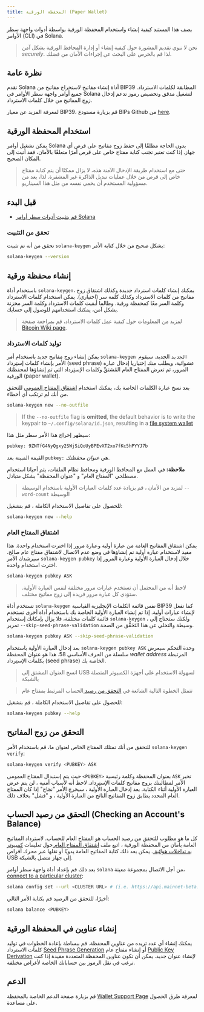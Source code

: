 ```yaml
---
title: المحفظة الورقية (Paper Wallet)
---
```


يصف هذا المستند كيفية إنشاء واستخدام المحفظة الورقية بواسطة أدوات واجهة سطر الأوامر (CLI) في Solana.

> نحن لا ننوي تقديم المشورة حول كيفية إنشاء أو إدارة المحافظ الورقية بشكل آمن _securely_. لذا قم بالحرص على البحث عن إجراءات الأمان من فضلك.

## نظرة عامة

تقدم Solana أداة إنشاء مفاتيح لاستخراج مفاتيح من BIP39 المطابقة لكلمات الاسترداد. جميع أوامر واجهة سطر الأوامر في Solana لتشغيل مدقق وتحصيص رموز تدعم إدخال زوج المفاتيح من خلال كلمات الاسترداد.

لمعرفة المزيد عن معيار BIP39، قم بزيارة مستودع BIPs Github من [here](https://github.com/bitcoin/bips/blob/master/bip-0039.mediawiki).

## استخدام المحفظة الورقية

يمكن تشغيل أوامر Solana بدون الحاجة مطلقًا إلى حفظ زوج مفاتيح على قرص أي جهاز. إذا كنت تعتبر تجنب كتابة مفتاح خاص على قرص أمرًا متعلقًا بالأمان، فقد أتيت إلى المكان الصحيح.

> حتى مع استخدام طريقة الإدخال الآمنة هذه، لا يزال ممكنًا أن يتم كتابة مفتاح خاص إلى قرص من خلال عمليات تبديل الذاكرة غير المشفرة. لذا، يعد من مسؤولية المستخدم أن يحمي نفسه من مثل هذا السيناريو.

## قبل البدء

- [قم بتثبيت أدوات سطر أوامر Solana](../cli/install-solana-cli-tools.md)

### تحقق من التثبيت

تحقق من أنه تم تثبيت `solana-keygen` بشكل صحيح من خلال كتابة الأمر:

```bash
solana-keygen --version
```

## إنشاء محفظة ورقية

باستخدام أداة `solana-keygen`، يمكنك إنشاء كلمات استرداد جديدة وكذلك اشتقاق زوج مفاتيح من كلمات الاسترداد وكذلك كلمة سر (اختياري). يمكن استخدام كلمات الاسترداد وكلمة السر معًا كمحفظة ورقية. وطالما أبقيت كلمات الاسترداد وكلمة السر مخزنة بشكل آمن، يمكنك استخدامهم للوصول إلى حسابك.

> لمزيد من المعلومات حول كيفية عمل كلمات الاسترداد، قم بمراجعة صفحة [Bitcoin Wiki page](https://en.bitcoin.it/wiki/Seed_phrase).

### توليد كلمات الاسترداد

يمكن إنشاء زوج مفاتيح جديد باستخدام أمر `solana-keygen الجديد` الجديد. سيقوم الأمر بإنشاء كلمات إستِرداد (seed phrase) عشوائية، ويطلب منك إختياريا إدخال عبارة المرور، ثم تعرض المفتاح العام المُشتقِّ وكلمات الإستِرداد التي تم إنشاؤها لمحفظتك الورقية (paper wallet).

بعد نسخ عبارة الكلمات الخاصة بك، يمكنك استخدام [اشتقاق المفتاح العمومي](#public-key-derivation) للتحقق من أنك لم ترتكب أي أخطاء.

```bash
solana-keygen new --no-outfile
```

> If the `--no-outfile` flag is **omitted**, the default behavior is to write the keypair to `~/.config/solana/id.json`, resulting in a [file system wallet](file-system-wallet.md)

سيظهر إخراج هذا الأمر سطر مثل هذا:

```bash
pubkey: 9ZNTfG4NyQgxy2SWjSiQoUyBPEvXT2xo7fKc5hPYYJ7b
```

القيمة المبينة بعد `pubkey:` هي _عنوان محفظتك_.

**ملاحظة:** في العمل مع المحافظ الورقية ومحافظ نظام الملفات، يتم أحيانا استخدام مصطلحي "المفتاح العام" و "عنوان المحفظة" بشكل متبادل.

> لمزيد من الأمان ، قم بزيادة عدد كلمات العبارات الأولية باستخدام الوسيطة ` --word-count ` الوسيطة

للحصول على تفاصيل الاستخدام الكاملة ، قم بتشغيل:

```bash
solana-keygen new --help
```

### اشتقاق المفتاح العام

يمكن اشتقاق المفاتيح العامة من عبارة أولية وعبارة مرور إذا اخترت استخدام واحدة. هذا مفيد لاستخدام عبارة أولية تم إنشاؤها في وضع عدم الاتصال لاشتقاق مفتاح عام صالح. سيرشدك الأمر ` solana-keygen pubkey ` خلال إدخال العبارة الأولية وعبارة المرور إذا اخترت استخدام واحدة.

```bash
solana-keygen pubkey ASK
```

> لاحظ أنه من المحتمل أن تستخدم عبارات مرور مختلفة لنفس العبارة الأولية. ستؤدي كل عبارة مرور فريدة إلى زوج مفاتيح مختلف.

تستخدم أداة ` solana-keygen ` نفس قائمة الكلمات الإنجليزية القياسية BIP39 كما تفعل لإنشاء عبارات أولية. إذا تم إنشاء العبارة الأولية الخاصة بك باستخدام أداة أخرى تستخدم قائمة كلمات مختلفة، فلا يزال بإمكانك إستخدام `solana-keygen` ، ولكنك ستحتاج إلى تمرير `--skip-seed-phrase-validation` وسيطة والتخلي عن هذا التَحَقُّق من الصحة.

```bash
solana-keygen pubkey ASK --skip-seed-phrase-validation
```

بعد إدخال العبارة الأولية باستخدام ` solana-keygen pubkey ASK ` وحدة التحكم سيعرض سلسلة من الحرف الأساسي 58. هذا هو عنوان المحفظة _wallet address_ المرتبطة بكلمات الإستِرداد (seed phrase) الخاصة بك.

> انسخ العنوان المشتق إلى USB لسهولة الاستخدام على أجهزة الكمبيوتر المتصلة بالشبكة

> تتمثل الخطوة التالية الشائعة في [ التحقق من رصيد ](#checking-account-balance) الحساب المرتبط بمفتاح عام

للحصول على تفاصيل الاستخدام الكاملة ، قم بتشغيل:

```bash
solana-keygen pubkey --help
```

## التحقق من زوج المفاتيح

للتحقق من أنك تمتلك المفتاح الخاص لعنوان ما، قم باستخدام الأمر `solana-keygen verify`:

```bash
solana-keygen verify <PUBKEY> ASK
```

حيث يتم إستبدال المفتاح العمومي `<PUBKEY>` بعنوان المحفظة وكلمة رئيسية `ASK` تخبر الأمر لمطالبتك بزوج مفاتيح كلمات الإستِرداد. لاحظ أنه لأسباب أمنية ، لن يتم عرض العبارة الأولية أثناء الكتابة. بعد إدخال العبارة الأولية ، سيخرج الأمر "نجاح" إذا كان المفتاح العام المحدد يطابق زوج المفاتيح الناتج من العبارة الأولية ، و "فشل" بخلاف ذلك.

## التحقق من رصيد الحساب (Checking an Account's Balance)

كل ما هو مطلوب للتحقق من رصيد الحساب هو المفتاح العام للحساب. لاسترداد المفاتيح العامة بأمان من المحفظة الورقية ، اتبع ملف [ اشتقاق المفتاح العام ](#public-key-derivation) حول تعليمات [ كمبيوتر به تداخلات هوائية ](https://en.wikipedia.org/wiki/Air_gap_(networking)). يمكن بعد ذلك كتابة المفاتيح العامة يدويًا أو نقلها عبر محرك أقراص USB إلى جهاز متصل بالشبكة.

بعد ذلك قم بإعداد أداة واجهة سطر أوامر `solana` من أجل الاتصال بمجموعة معينة، [connect to a particular cluster](../cli/choose-a-cluster.md):

```bash
solana config set --url <CLUSTER URL> # (i.e. https://api.mainnet-beta.solana.com)
```

أخيرًا، للتحقق من الرصيد قم بكتابة الأمر التالي:

```bash
solana balance <PUBKEY>
```

## إنشاء عناوين في المحفظة الورقية

يمكنك إنشاء أي عدد تريده من عناوين المحفظة. قم ببساطة بإعادة الخطوات في توليد كلمات الاسترداد [Seed Phrase Generation](#seed-phrase-generation) أو إنشاء مفتاح عام [Public Key Derivation](#public-key-derivation) لإنشاء عنوان جديد. يمكن أن تكون عناوين المحفظة المتعددة مفيدة إذا كنت ترغب في نقل الرموز بين حساباتك الخاصة لأغراض مختلفة.

## الدعم

قم بزيارة صفحة الدعم الخاصة بالمحفظة [Wallet Support Page](support.md) لمعرفة طرق الحصول على مساعدة.
